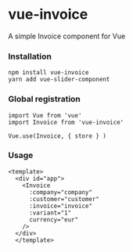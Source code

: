 # vue-invoice

A simple Invoice component for Vue

### Installation

```
npm install vue-invoice
yarn add vue-slider-component
```

### Global registration

```
import Vue from 'vue'
import Invoice from 'vue-invoice'

Vue.use(Invoice, { store } )

```

### Usage

```
<template>
  <div id="app">
    <Invoice
      :company="company"
      :customer="customer"
      :invoice="invoice"
      :variant="1"
      currency="eur"
    />
  </div>
  </template>

```
